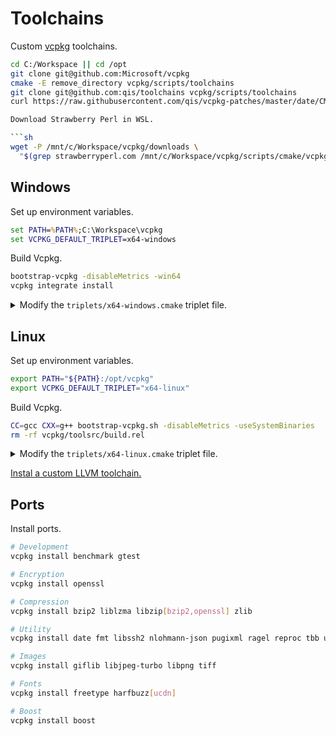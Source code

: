 # Toolchains
Custom [vcpkg](https://github.com/Microsoft/vcpkg) toolchains.

```sh
cd C:/Workspace || cd /opt
git clone git@github.com:Microsoft/vcpkg
cmake -E remove_directory vcpkg/scripts/toolchains
git clone git@github.com:qis/toolchains vcpkg/scripts/toolchains
curl https://raw.githubusercontent.com/qis/vcpkg-patches/master/date/CMakeLists.txt -o vcpkg/ports/date/CMakeLists.txt

Download Strawberry Perl in WSL.

```sh
wget -P /mnt/c/Workspace/vcpkg/downloads \
  "$(grep strawberryperl.com /mnt/c/Workspace/vcpkg/scripts/cmake/vcpkg_find_acquire_program.cmake | cut -d\" -f2)"
```

## Windows
Set up environment variables.

```cmd
set PATH=%PATH%;C:\Workspace\vcpkg
set VCPKG_DEFAULT_TRIPLET=x64-windows
```

Build Vcpkg.

```cmd
bootstrap-vcpkg -disableMetrics -win64
vcpkg integrate install
```

<details>
<summary>Modify the <code>triplets/x64-windows.cmake</code> triplet file.</summary>
Example for targeting specific CPUs and disabling exceptions and RTTI.

```cmake
set(VCPKG_TARGET_ARCHITECTURE x64)
set(VCPKG_CRT_LINKAGE dynamic)
set(VCPKG_LIBRARY_LINKAGE static)

set(VCPKG_C_FLAGS "/arch:AVX2 /favor:INTEL64")
set(VCPKG_CXX_FLAGS "/arch:AVX2 /favor:INTEL64 /EHs-c- /GR- /D_HAS_EXCEPTIONS=0")

if(PORT STREQUAL "ragel")
  set(VCPKG_C_FLAGS "/arch:AVX2 /favor:INTEL64")
  set(VCPKG_CXX_FLAGS "/arch:AVX2 /favor:INTEL64")
endif()

if(PORT STREQUAL "fmt")
  set(VCPKG_CXX_FLAGS "${VCPKG_CXX_FLAGS} /DFMT_EXCEPTIONS=0")
endif()

if(PORT STREQUAL "harfbuzz")
  set(VCPKG_C_FLAGS "${VCPKG_C_FLAGS} /DHB_NO_MT=1")
  set(VCPKG_CXX_FLAGS "${VCPKG_CXX_FLAGS} /DHB_NO_MT=1")
endif()

if(PORT STREQUAL "pugixml")
  set(VCPKG_CXX_FLAGS "${VCPKG_CXX_FLAGS} /DPUGIXML_NO_EXCEPTIONS=1")
endif()
```

NOTE: Use [/d2FH4](https://devblogs.microsoft.com/cppblog/making-cpp-exception-handling-smaller-x64/)
for faster exception handling.
</details>

## Linux
Set up environment variables.

```sh
export PATH="${PATH}:/opt/vcpkg"
export VCPKG_DEFAULT_TRIPLET="x64-linux"
```

Build Vcpkg.

```sh
CC=gcc CXX=g++ bootstrap-vcpkg.sh -disableMetrics -useSystemBinaries
rm -rf vcpkg/toolsrc/build.rel
```

<details>
<summary>Modify the <code>triplets/x64-linux.cmake</code> triplet file.</summary>
Example for targeting specific CPUs and disabling exceptions and RTTI.

```cmake
set(VCPKG_TARGET_ARCHITECTURE x64)
set(VCPKG_CRT_LINKAGE dynamic)
set(VCPKG_LIBRARY_LINKAGE static)

set(VCPKG_C_FLAGS "-march=broadwell -mavx2")
set(VCPKG_CXX_FLAGS "-march=broadwell -mavx2")

set(VCPKG_CMAKE_SYSTEM_NAME Linux)
```
</details>

[Instal a custom LLVM toolchain.](llvm/linux.md)

## Ports
Install ports.

```sh
# Development
vcpkg install benchmark gtest

# Encryption
vcpkg install openssl

# Compression
vcpkg install bzip2 liblzma libzip[bzip2,openssl] zlib

# Utility
vcpkg install date fmt libssh2 nlohmann-json pugixml ragel reproc tbb utf8proc

# Images
vcpkg install giflib libjpeg-turbo libpng tiff

# Fonts
vcpkg install freetype harfbuzz[ucdn]

# Boost
vcpkg install boost
```

<!--
### Windows
```cmd
git clone git@github.com:xnetsystems/backward vcpkg/ports/backward && ^
git clone git@github.com:xnetsystems/bcrypt vcpkg/ports/bcrypt && ^
git clone git@github.com:xnetsystems/compat vcpkg/ports/compat && ^
git clone git@github.com:xnetsystems/ice vcpkg/ports/ice && ^
git clone git@github.com:xnetsystems/pdf vcpkg/ports/pdf && ^
git clone git@github.com:xnetsystems/sql vcpkg/ports/sql && ^
git clone git:libraries/http vcpkg/ports/http

vcpkg install benchmark gtest ^
  openssl bzip2 liblzma libzip[bzip2,openssl] zlib ^
  date fmt libssh2 nlohmann-json pugixml ragel reproc tbb utf8proc ^
  giflib libjpeg-turbo libpng tiff ^
  freetype harfbuzz[ucdn] ^
  bcrypt ice pdf sql http ^
  boost
```

### Linux
```sh
git clone git@github.com:xnetsystems/backward vcpkg/ports/backward && \
git clone git@github.com:xnetsystems/bcrypt vcpkg/ports/bcrypt && \
git clone git@github.com:xnetsystems/compat vcpkg/ports/compat && \
git clone git@github.com:xnetsystems/ice vcpkg/ports/ice && \
git clone git@github.com:xnetsystems/pdf vcpkg/ports/pdf && \
git clone git@github.com:xnetsystems/sql vcpkg/ports/sql && \
git clone git:libraries/http vcpkg/ports/http

vcpkg install benchmark gtest \
  openssl bzip2 liblzma libzip[bzip2,openssl] zlib \
  date fmt libssh2 nlohmann-json pugixml ragel reproc tbb utf8proc \
  giflib libjpeg-turbo libpng tiff \
  freetype harfbuzz[ucdn] \
  bcrypt ice pdf sql http \
  boost
```

## Usage
CMake 3.14.0 snippets for all libraries.

<details>
<summary>benchmark</summary>

```cmake
find_package(benchmark CONFIG REQUIRED)
target_link_libraries(${PROJECT_NAME} PUBLIC benchmark::benchmark)

# int main(int argc, char* argv[]) {
#   benchmark::Initialize(&argc, argv);
#   if (benchmark::ReportUnrecognizedArguments(argc, argv)) {
#     return EXIT_FAILURE;
#   }
#   benchmark::RunSpecifiedBenchmarks();
# }
```

</details>

<details>
<summary>gtest</summary>

```cmake
enable_testing()
find_package(GTest MODULE REQUIRED)
target_link_libraries(${PROJECT_NAME} PUBLIC GTest::GTest)

# Discover tests dynamically.
gtest_discover_tests(${PROJECT_NAME} WORKING_DIRECTORY ${CMAKE_CURRENT_SOURCE_DIR})

# Parse sources for tests (required for VS integration).
gtest_add_tests(TARGET ${PROJECT_NAME} SOURCES ${sources} WORKING_DIRECTORY ${CMAKE_CURRENT_SOURCE_DIR})

# int main(int argc, char* argv[]) {
#   testing::InitGoogleTest(&argc, argv);
#   return RUN_ALL_TESTS();
# }
```

</details>

<details>
<summary>openssl</summary>

```cmake
if(WIN32)
  target_link_libraries(${PROJECT_NAME} PUBLIC ws2_32)
endif()

#find_package(OpenSSL REQUIRED)
#target_link_libraries(${PROJECT_NAME} PUBLIC OpenSSL::Crypto OpenSSL::SSL)

find_path(OPENSSL_INCLUDE_DIR openssl/crypto.h
  PATHS ${_VCPKG_ROOT_DIR}/installed/${VCPKG_TARGET_TRIPLET}/include NO_DEFAULT_PATH)
find_library(OPENSSL_CRYPTO_LIBRARY_DEBUG NAMES crypto libeay32
  PATHS ${_VCPKG_ROOT_DIR}/installed/${VCPKG_TARGET_TRIPLET}/debug/lib NO_DEFAULT_PATH)
find_library(OPENSSL_CRYPTO_LIBRARY_RELEASE NAMES crypto libeay32
  PATHS ${_VCPKG_ROOT_DIR}/installed/${VCPKG_TARGET_TRIPLET}/lib NO_DEFAULT_PATH)
find_library(OPENSSL_SSL_LIBRARY_DEBUG NAMES ssl ssleay32
  PATHS ${_VCPKG_ROOT_DIR}/installed/${VCPKG_TARGET_TRIPLET}/debug/lib NO_DEFAULT_PATH)
find_library(OPENSSL_SSL_LIBRARY_RELEASE NAMES ssl ssleay32
  PATHS ${_VCPKG_ROOT_DIR}/installed/${VCPKG_TARGET_TRIPLET}/lib NO_DEFAULT_PATH)
if(NOT OPENSSL_INCLUDE_DIR OR
   NOT OPENSSL_CRYPTO_LIBRARY_DEBUG OR NOT OPENSSL_CRYPTO_LIBRARY_RELEASE OR
   NOT OPENSSL_SSL_LIBRARY_DEBUG OR NOT OPENSSL_SSL_LIBRARY_RELEASE)
  message(FATAL_ERROR "Could not find library: openssl")
endif()
target_include_directories(${PROJECT_NAME} PUBLIC ${OPENSSL_INCLUDE_DIR})
target_link_libraries(${PROJECT_NAME} PUBLIC
  debug ${OPENSSL_CRYPTO_LIBRARY_DEBUG} debug ${OPENSSL_SSL_LIBRARY_DEBUG}
  optimized ${OPENSSL_CRYPTO_LIBRARY_RELEASE} optimized ${OPENSSL_SSL_LIBRARY_RELEASE}
  general $<$<PLATFORM_ID:Linux>:dl>)
```

</details>

<details>
<summary>bzip2</summary>

```cmake
find_package(BZip2 REQUIRED)
target_link_libraries(${PROJECT_NAME} PUBLIC BZip2::BZip2)
```

</details>

<details>
<summary>liblzma</summary>

```cmake
#find_package(LibLZMA REQUIRED)
#target_link_libraries(${PROJECT_NAME} PUBLIC LibLZMA::LibLZMA)

find_path(LZMA_INCLUDE_DIR lzma.h
  PATHS ${_VCPKG_ROOT_DIR}/installed/${VCPKG_TARGET_TRIPLET}/include NO_DEFAULT_PATH)
find_library(LZMA_LIBRARY_DEBUG NAMES lzma
  PATHS ${_VCPKG_ROOT_DIR}/installed/${VCPKG_TARGET_TRIPLET}/debug/lib NO_DEFAULT_PATH)
find_library(LZMA_LIBRARY_RELEASE NAMES lzma
  PATHS ${_VCPKG_ROOT_DIR}/installed/${VCPKG_TARGET_TRIPLET}/lib NO_DEFAULT_PATH)
if(NOT LZMA_INCLUDE_DIR OR NOT LZMA_LIBRARY_DEBUG OR NOT LZMA_LIBRARY_RELEASE)
  message(FATAL_ERROR "Could not find library: liblzma")
endif()
target_include_directories(${PROJECT_NAME} PUBLIC ${LZMA_INCLUDE_DIR})
target_link_libraries(${PROJECT_NAME} PUBLIC debug ${LZMA_LIBRARY_DEBUG} optimized ${LZMA_LIBRARY_RELEASE})
```

</details>

<details>
<summary>libzip[bzip2,openssl]</summary>

```cmake
find_package(BZip2 REQUIRED)
target_link_libraries(${PROJECT_NAME} PUBLIC BZip2::BZip2)

#find_package(OpenSSL REQUIRED)
#target_link_libraries(${PROJECT_NAME} PUBLIC OpenSSL::Crypto)

find_path(OPENSSL_INCLUDE_DIR openssl/crypto.h
  PATHS ${_VCPKG_ROOT_DIR}/installed/${VCPKG_TARGET_TRIPLET}/include NO_DEFAULT_PATH)
find_library(OPENSSL_CRYPTO_LIBRARY_DEBUG NAMES crypto libeay32
  PATHS ${_VCPKG_ROOT_DIR}/installed/${VCPKG_TARGET_TRIPLET}/debug/lib NO_DEFAULT_PATH)
find_library(OPENSSL_CRYPTO_LIBRARY_RELEASE NAMES crypto libeay32
  PATHS ${_VCPKG_ROOT_DIR}/installed/${VCPKG_TARGET_TRIPLET}/lib NO_DEFAULT_PATH)
if(NOT OPENSSL_INCLUDE_DIR OR NOT OPENSSL_CRYPTO_LIBRARY_DEBUG OR NOT OPENSSL_CRYPTO_LIBRARY_RELEASE)
  message(FATAL_ERROR "Could not find library: openssl")
endif()
target_include_directories(${PROJECT_NAME} PUBLIC ${OPENSSL_INCLUDE_DIR})
target_link_libraries(${PROJECT_NAME} PUBLIC
  debug ${OPENSSL_CRYPTO_LIBRARY_DEBUG}
  optimized ${OPENSSL_CRYPTO_LIBRARY_RELEASE}
  general $<$<PLATFORM_ID:Linux>:dl>)

find_path(ZIP_INCLUDE_DIR zip.h
  PATHS ${_VCPKG_ROOT_DIR}/installed/${VCPKG_TARGET_TRIPLET}/include NO_DEFAULT_PATH)
find_library(ZIP_LIBRARY_DEBUG NAMES zip
  PATHS ${_VCPKG_ROOT_DIR}/installed/${VCPKG_TARGET_TRIPLET}/debug/lib NO_DEFAULT_PATH)
find_library(ZIP_LIBRARY_RELEASE NAMES zip
  PATHS ${_VCPKG_ROOT_DIR}/installed/${VCPKG_TARGET_TRIPLET}/lib NO_DEFAULT_PATH)
if(NOT ZIP_INCLUDE_DIR OR NOT ZIP_LIBRARY_DEBUG OR NOT ZIP_LIBRARY_RELEASE)
  message(FATAL_ERROR "Could not find library: libzip")
endif()
target_include_directories(${PROJECT_NAME} PUBLIC ${ZIP_INCLUDE_DIR})
target_link_libraries(${PROJECT_NAME} PUBLIC debug ${ZIP_LIBRARY_DEBUG} optimized ${ZIP_LIBRARY_RELEASE})

find_package(ZLIB REQUIRED)
target_link_libraries(${PROJECT_NAME} PUBLIC ZLIB::ZLIB)
```

</details>

<details>
<summary>zlib</summary>

```cmake
find_package(ZLIB REQUIRED)
target_link_libraries(${PROJECT_NAME} PUBLIC ZLIB::ZLIB)
```

</details>

<details>
<summary>cpr</summary>

```cmake
if(WIN32)
  target_link_libraries(${PROJECT_NAME} PUBLIC ws2_32)
endif()

#find_package(OpenSSL REQUIRED)
#target_link_libraries(${PROJECT_NAME} PUBLIC OpenSSL::SSL OpenSSL::Crypto)

find_path(OPENSSL_INCLUDE_DIR openssl/crypto.h
  PATHS ${_VCPKG_ROOT_DIR}/installed/${VCPKG_TARGET_TRIPLET}/include NO_DEFAULT_PATH)
find_library(OPENSSL_CRYPTO_LIBRARY_DEBUG NAMES crypto libeay32
  PATHS ${_VCPKG_ROOT_DIR}/installed/${VCPKG_TARGET_TRIPLET}/debug/lib NO_DEFAULT_PATH)
find_library(OPENSSL_CRYPTO_LIBRARY_RELEASE NAMES crypto libeay32
  PATHS ${_VCPKG_ROOT_DIR}/installed/${VCPKG_TARGET_TRIPLET}/lib NO_DEFAULT_PATH)
find_library(OPENSSL_SSL_LIBRARY_DEBUG NAMES ssl ssleay32
  PATHS ${_VCPKG_ROOT_DIR}/installed/${VCPKG_TARGET_TRIPLET}/debug/lib NO_DEFAULT_PATH)
find_library(OPENSSL_SSL_LIBRARY_RELEASE NAMES ssl ssleay32
  PATHS ${_VCPKG_ROOT_DIR}/installed/${VCPKG_TARGET_TRIPLET}/lib NO_DEFAULT_PATH)
if(NOT OPENSSL_INCLUDE_DIR OR
   NOT OPENSSL_CRYPTO_LIBRARY_DEBUG OR NOT OPENSSL_CRYPTO_LIBRARY_RELEASE OR
   NOT OPENSSL_SSL_LIBRARY_DEBUG OR NOT OPENSSL_SSL_LIBRARY_RELEASE)
  message(FATAL_ERROR "Could not find library: openssl")
endif()
target_include_directories(${PROJECT_NAME} PUBLIC ${OPENSSL_INCLUDE_DIR})
target_link_libraries(${PROJECT_NAME} PUBLIC
  debug ${OPENSSL_CRYPTO_LIBRARY_DEBUG} debug ${OPENSSL_SSL_LIBRARY_DEBUG}
  optimized ${OPENSSL_CRYPTO_LIBRARY_RELEASE} optimized ${OPENSSL_SSL_LIBRARY_RELEASE}
  general $<$<PLATFORM_ID:Linux>:dl>)

#find_package(CURL REQUIRED)
#target_link_libraries(${PROJECT_NAME} PUBLIC CURL::libcurl)

find_path(CURL_INCLUDE_DIR curl/curl.h
  PATHS ${_VCPKG_ROOT_DIR}/installed/${VCPKG_TARGET_TRIPLET}/include NO_DEFAULT_PATH)
find_library(CURL_LIBRARY_DEBUG NAMES curl curl-d libcurl libcurl-d
  PATHS ${_VCPKG_ROOT_DIR}/installed/${VCPKG_TARGET_TRIPLET}/debug/lib NO_DEFAULT_PATH)
find_library(CURL_LIBRARY_RELEASE NAMES curl libcurl
  PATHS ${_VCPKG_ROOT_DIR}/installed/${VCPKG_TARGET_TRIPLET}/lib NO_DEFAULT_PATH)
if(NOT CURL_INCLUDE_DIR OR NOT CURL_LIBRARY_DEBUG OR NOT CURL_LIBRARY_RELEASE)
  message(FATAL_ERROR "Could not find library: curl")
endif()
target_include_directories(${PROJECT_NAME} PUBLIC ${CURL_INCLUDE_DIR})
target_link_libraries(${PROJECT_NAME} PUBLIC debug ${CURL_LIBRARY_DEBUG} optimized ${CURL_LIBRARY_RELEASE})

find_path(CPR_INCLUDE_DIR cpr/cpr.h
  PATHS ${_VCPKG_ROOT_DIR}/installed/${VCPKG_TARGET_TRIPLET}/include NO_DEFAULT_PATH)
find_library(CPR_LIBRARY_DEBUG NAMES cpr
  PATHS ${_VCPKG_ROOT_DIR}/installed/${VCPKG_TARGET_TRIPLET}/debug/lib NO_DEFAULT_PATH)
find_library(CPR_LIBRARY_RELEASE NAMES cpr
  PATHS ${_VCPKG_ROOT_DIR}/installed/${VCPKG_TARGET_TRIPLET}/lib NO_DEFAULT_PATH)
if(NOT CPR_INCLUDE_DIR OR NOT CPR_LIBRARY_DEBUG OR NOT CPR_LIBRARY_RELEASE)
  message(FATAL_ERROR "Could not find library: cpr")
endif()
target_include_directories(${PROJECT_NAME} PUBLIC ${CPR_INCLUDE_DIR})
target_link_libraries(${PROJECT_NAME} PUBLIC debug ${CPR_LIBRARY_DEBUG} optimized ${CPR_LIBRARY_RELEASE})

find_package(ZLIB REQUIRED)
target_link_libraries(${PROJECT_NAME} PUBLIC ZLIB::ZLIB)
```

</details>

<details>
<summary>curl[core,openssl]</summary>

```cmake
#find_package(OpenSSL REQUIRED)
#target_link_libraries(${PROJECT_NAME} PUBLIC OpenSSL::SSL OpenSSL::Crypto)

find_path(OPENSSL_INCLUDE_DIR openssl/ssl.h
  PATHS ${_VCPKG_ROOT_DIR}/installed/${VCPKG_TARGET_TRIPLET}/include NO_DEFAULT_PATH)
find_library(OPENSSL_CRYPTO_LIBRARY_DEBUG NAMES crypto libeay32
  PATHS ${_VCPKG_ROOT_DIR}/installed/${VCPKG_TARGET_TRIPLET}/debug/lib NO_DEFAULT_PATH)
find_library(OPENSSL_CRYPTO_LIBRARY_RELEASE NAMES crypto libeay32
  PATHS ${_VCPKG_ROOT_DIR}/installed/${VCPKG_TARGET_TRIPLET}/lib NO_DEFAULT_PATH)
find_library(OPENSSL_SSL_LIBRARY_DEBUG NAMES ssl ssleay32
  PATHS ${_VCPKG_ROOT_DIR}/installed/${VCPKG_TARGET_TRIPLET}/debug/lib NO_DEFAULT_PATH)
find_library(OPENSSL_SSL_LIBRARY_RELEASE NAMES ssl ssleay32
  PATHS ${_VCPKG_ROOT_DIR}/installed/${VCPKG_TARGET_TRIPLET}/lib NO_DEFAULT_PATH)
if(NOT OPENSSL_INCLUDE_DIR OR
   NOT OPENSSL_CRYPTO_LIBRARY_DEBUG OR NOT OPENSSL_CRYPTO_LIBRARY_RELEASE OR
   NOT OPENSSL_SSL_LIBRARY_DEBUG OR NOT OPENSSL_SSL_LIBRARY_RELEASE)
  message(FATAL_ERROR "Could not find library: openssl")
endif()
target_include_directories(${PROJECT_NAME} PUBLIC ${OPENSSL_INCLUDE_DIR})
target_link_libraries(${PROJECT_NAME} PUBLIC
  debug ${OPENSSL_CRYPTO_LIBRARY_DEBUG} debug ${OPENSSL_SSL_LIBRARY_DEBUG}
  optimized ${OPENSSL_CRYPTO_LIBRARY_RELEASE} optimized ${OPENSSL_SSL_LIBRARY_RELEASE}
  general $<$<PLATFORM_ID:Linux>:dl>)

#find_package(CURL REQUIRED)
#target_link_libraries(${PROJECT_NAME} PUBLIC CURL::libcurl)

find_path(CURL_INCLUDE_DIR curl/curl.h
  PATHS ${_VCPKG_ROOT_DIR}/installed/${VCPKG_TARGET_TRIPLET}/include NO_DEFAULT_PATH)
find_library(CURL_LIBRARY_DEBUG NAMES curl curl-d libcurl libcurl-d
  PATHS ${_VCPKG_ROOT_DIR}/installed/${VCPKG_TARGET_TRIPLET}/debug/lib NO_DEFAULT_PATH)
find_library(CURL_LIBRARY_RELEASE NAMES curl libcurl
  PATHS ${_VCPKG_ROOT_DIR}/installed/${VCPKG_TARGET_TRIPLET}/lib NO_DEFAULT_PATH)
if(NOT CURL_INCLUDE_DIR OR NOT CURL_LIBRARY_DEBUG OR NOT CURL_LIBRARY_RELEASE)
  message(FATAL_ERROR "Could not find library: curl")
endif()
target_include_directories(${PROJECT_NAME} PUBLIC ${CURL_INCLUDE_DIR})
target_link_libraries(${PROJECT_NAME} PUBLIC debug ${CURL_LIBRARY_DEBUG} optimized ${CURL_LIBRARY_RELEASE})

find_package(ZLIB REQUIRED)
target_link_libraries(${PROJECT_NAME} PUBLIC ZLIB::ZLIB)
```

</details>

<details>
<summary>fmt</summary>

```cmake
find_package(fmt CONFIG REQUIRED)
target_link_libraries(${PROJECT_NAME} PUBLIC fmt::fmt)
```

</details>

<details>
<summary>nlohmann-json</summary>

```cmake
find_package(nlohmann_json CONFIG REQUIRED)
target_link_libraries(${PROJECT_NAME} PUBLIC nlohmann_json::nlohmann_json)
```

</details>

<details>
<summary>ragel</summary>

```cmake
find_program(RAGEL NAMES ragel DOC "Ragel executable.")
if(NOT RAGEL)
  message(FATAL_ERROR "Could not find program: ragel")
endif()

find_program(CLANG_FORMAT NAMES clang-format DOC "Clang-Format executable." HINTS "$ENV{ProgramFiles\(x86\)}")
if(NOT CLANG_FORMAT)
  message(FATAL_ERROR "Could not find program: clang-format")
endif()

add_custom_command(
  OUTPUT ${CMAKE_CURRENT_BINARY_DIR}/src/main.hpp
  MAIN_DEPENDENCY ${CMAKE_CURRENT_SOURCE_DIR}/src/main.hpp.rl
  COMMAND ${RAGEL} -C -o "${CMAKE_CURRENT_BINARY_DIR}/src/main.hpp" "${CMAKE_CURRENT_SOURCE_DIR}/src/main.hpp.rl"
  COMMAND ${CLANG_FORMAT} -i "${CMAKE_CURRENT_BINARY_DIR}/src/main.hpp")

target_sources(${PROJECT_NAME} PRIVATE ${CMAKE_CURRENT_BINARY_DIR}/src/main.hpp)
```

</details>

<details>
<summary>utf8proc</summary>

```cmake
find_path(UTF8PROC_INCLUDE_DIR utf8proc.h
  PATHS ${_VCPKG_ROOT_DIR}/installed/${VCPKG_TARGET_TRIPLET}/include NO_DEFAULT_PATH)
find_library(UTF8PROC_LIBRARY_DEBUG NAMES utf8proc
  PATHS ${_VCPKG_ROOT_DIR}/installed/${VCPKG_TARGET_TRIPLET}/debug/lib NO_DEFAULT_PATH)
find_library(UTF8PROC_LIBRARY_RELEASE NAMES utf8proc
  PATHS ${_VCPKG_ROOT_DIR}/installed/${VCPKG_TARGET_TRIPLET}/lib NO_DEFAULT_PATH)
if(NOT UTF8PROC_INCLUDE_DIR OR NOT UTF8PROC_LIBRARY_DEBUG OR NOT UTF8PROC_LIBRARY_RELEASE)
  message(FATAL_ERROR "Could not find library: utf8proc")
endif()
target_include_directories(${PROJECT_NAME} PUBLIC ${UTF8PROC_INCLUDE_DIR})
target_link_libraries(${PROJECT_NAME} PUBLIC debug ${UTF8PROC_LIBRARY_DEBUG} optimized ${UTF8PROC_LIBRARY_RELEASE})
```

</details>

<details>
<summary>giflib</summary>

```cmake
#find_package(GIF REQUIRED)
#target_link_libraries(${PROJECT_NAME} PUBLIC GIF::GIF)

find_path(GIF_INCLUDE_DIR gif_lib.h
  PATHS ${_VCPKG_ROOT_DIR}/installed/${VCPKG_TARGET_TRIPLET}/include NO_DEFAULT_PATH)
find_library(GIF_LIBRARY_DEBUG NAMES gif
  PATHS ${_VCPKG_ROOT_DIR}/installed/${VCPKG_TARGET_TRIPLET}/debug/lib NO_DEFAULT_PATH)
find_library(GIF_LIBRARY_RELEASE NAMES gif
  PATHS ${_VCPKG_ROOT_DIR}/installed/${VCPKG_TARGET_TRIPLET}/lib NO_DEFAULT_PATH)
if(NOT GIF_INCLUDE_DIR OR NOT GIF_LIBRARY_DEBUG OR NOT GIF_LIBRARY_RELEASE)
  message(FATAL_ERROR "Could not find library: giflib")
endif()
target_include_directories(${PROJECT_NAME} PUBLIC ${GIF_INCLUDE_DIR})
target_link_libraries(${PROJECT_NAME} PUBLIC debug ${GIF_LIBRARY_DEBUG} optimized ${GIF_LIBRARY_RELEASE})
```

</details>

<details>
<summary>libjpeg-turbo</summary>

<br/>

Interface: `jpeg`

```cmake
find_package(JPEG REQUIRED)
target_link_libraries(${PROJECT_NAME} PUBLIC JPEG::JPEG)
```

Interface: `jpeg-turbo`

```cmake
find_path(TURBOJPEG_INCLUDE_DIR turbojpeg.h
  PATHS ${_VCPKG_ROOT_DIR}/installed/${VCPKG_TARGET_TRIPLET}/include NO_DEFAULT_PATH)
find_library(TURBOJPEG_LIBRARY_DEBUG NAMES turbojpeg turbojpegd
  PATHS ${_VCPKG_ROOT_DIR}/installed/${VCPKG_TARGET_TRIPLET}/debug/lib NO_DEFAULT_PATH)
find_library(TURBOJPEG_LIBRARY_RELEASE NAMES turbojpeg
  PATHS ${_VCPKG_ROOT_DIR}/installed/${VCPKG_TARGET_TRIPLET}/lib NO_DEFAULT_PATH)
if(NOT TURBOJPEG_INCLUDE_DIR OR NOT TURBOJPEG_LIBRARY_DEBUG OR NOT TURBOJPEG_LIBRARY_RELEASE)
  message(FATAL_ERROR "Could not find library: libjpeg-turbo")
endif()
target_include_directories(${PROJECT_NAME} PUBLIC ${TURBOJPEG_INCLUDE_DIR})
target_link_libraries(${PROJECT_NAME} PUBLIC debug ${TURBOJPEG_LIBRARY_DEBUG} optimized ${TURBOJPEG_LIBRARY_RELEASE})
```

</details>

<details>
<summary>libpng</summary>

```cmake
find_package(PNG REQUIRED)
target_link_libraries(${PROJECT_NAME} PUBLIC PNG::PNG)

find_package(ZLIB REQUIRED)
target_link_libraries(${PROJECT_NAME} PUBLIC ZLIB::ZLIB)
```

</details>

<details>
<summary>tiff</summary>

```cmake
#find_package(LibLZMA REQUIRED)
#target_link_libraries(${PROJECT_NAME} PUBLIC LibLZMA::LibLZMA)

find_path(LZMA_INCLUDE_DIR lzma.h
  PATHS ${_VCPKG_ROOT_DIR}/installed/${VCPKG_TARGET_TRIPLET}/include NO_DEFAULT_PATH)
find_library(LZMA_LIBRARY_DEBUG NAMES lzma
  PATHS ${_VCPKG_ROOT_DIR}/installed/${VCPKG_TARGET_TRIPLET}/debug/lib NO_DEFAULT_PATH)
find_library(LZMA_LIBRARY_RELEASE NAMES lzma
  PATHS ${_VCPKG_ROOT_DIR}/installed/${VCPKG_TARGET_TRIPLET}/lib NO_DEFAULT_PATH)
if(NOT LZMA_INCLUDE_DIR OR NOT LZMA_LIBRARY_DEBUG OR NOT LZMA_LIBRARY_RELEASE)
  message(FATAL_ERROR "Could not find library: liblzma")
endif()
target_include_directories(${PROJECT_NAME} PUBLIC ${LZMA_INCLUDE_DIR})
target_link_libraries(${PROJECT_NAME} PUBLIC debug ${LZMA_LIBRARY_DEBUG} optimized ${LZMA_LIBRARY_RELEASE})

find_package(JPEG REQUIRED)
target_link_libraries(${PROJECT_NAME} PUBLIC JPEG::JPEG)

find_package(TIFF REQUIRED)
target_link_libraries(${PROJECT_NAME} PUBLIC TIFF::TIFF)

find_package(ZLIB REQUIRED)
target_link_libraries(${PROJECT_NAME} PUBLIC ZLIB::ZLIB)
```

</details>

<details>
<summary>angle</summary>

```cmake
if(CMAKE_SYSTEM_NAME STREQUAL "Linux")
  find_package(X11 REQUIRED)
  target_link_libraries(${PROJECT_NAME} PUBLIC X11::X11 dl)
endif()

find_package(unofficial-angle CONFIG REQUIRED)
target_link_libraries(${PROJECT_NAME} PUBLIC unofficial::angle::libEGL unofficial::angle::libGLESv2)
```

</details>

<details>
<summary>freetype</summary>

```cmake
find_package(BZip2 REQUIRED)
target_link_libraries(${PROJECT_NAME} PUBLIC BZip2::BZip2)

find_package(Freetype REQUIRED)
target_link_libraries(${PROJECT_NAME} PUBLIC Freetype::Freetype)

find_package(PNG REQUIRED)
target_link_libraries(${PROJECT_NAME} PUBLIC PNG::PNG)

find_package(ZLIB REQUIRED)
target_link_libraries(${PROJECT_NAME} PUBLIC ZLIB::ZLIB)
```

</details>

<details>
<summary>harfbuzz[ucdn]</summary>

```cmake
find_package(BZip2 REQUIRED)
target_link_libraries(${PROJECT_NAME} PUBLIC BZip2::BZip2)

find_package(Freetype REQUIRED)
target_link_libraries(${PROJECT_NAME} PUBLIC Freetype::Freetype)

find_package(harfbuzz CONFIG REQUIRED)
target_link_libraries(${PROJECT_NAME} PUBLIC harfbuzz::harfbuzz)

find_package(PNG REQUIRED)
target_link_libraries(${PROJECT_NAME} PUBLIC PNG::PNG)

find_package(ZLIB REQUIRED)
target_link_libraries(${PROJECT_NAME} PUBLIC ZLIB::ZLIB)
```

</details>

<details>
<summary>podofo</summary>

```cmake
if(NOT WIN32)
  #find_package(OpenSSL REQUIRED)
  #target_link_libraries(${PROJECT_NAME} PUBLIC OpenSSL::Crypto)

  find_path(OPENSSL_INCLUDE_DIR openssl/crypto.h
    PATHS ${_VCPKG_ROOT_DIR}/installed/${VCPKG_TARGET_TRIPLET}/include NO_DEFAULT_PATH)
  find_library(OPENSSL_CRYPTO_LIBRARY_DEBUG NAMES crypto libeay32
    PATHS ${_VCPKG_ROOT_DIR}/installed/${VCPKG_TARGET_TRIPLET}/debug/lib NO_DEFAULT_PATH)
  find_library(OPENSSL_CRYPTO_LIBRARY_RELEASE NAMES crypto libeay32
    PATHS ${_VCPKG_ROOT_DIR}/installed/${VCPKG_TARGET_TRIPLET}/lib NO_DEFAULT_PATH)
  if(NOT OPENSSL_INCLUDE_DIR OR NOT OPENSSL_CRYPTO_LIBRARY_DEBUG OR NOT OPENSSL_CRYPTO_LIBRARY_RELEASE)
    message(FATAL_ERROR "Could not find library: openssl")
  endif()
  target_include_directories(${PROJECT_NAME} PUBLIC ${OPENSSL_INCLUDE_DIR})
  target_link_libraries(${PROJECT_NAME} PUBLIC
    debug ${OPENSSL_CRYPTO_LIBRARY_DEBUG}
    optimized ${OPENSSL_CRYPTO_LIBRARY_RELEASE}
    general $<$<PLATFORM_ID:Linux>:dl>)
endif()

find_package(BZip2 REQUIRED)
target_link_libraries(${PROJECT_NAME} PUBLIC BZip2::BZip2)

#find_package(LibLZMA REQUIRED)
#target_link_libraries(${PROJECT_NAME} PUBLIC LibLZMA::LibLZMA)

find_path(LZMA_INCLUDE_DIR lzma.h
  PATHS ${_VCPKG_ROOT_DIR}/installed/${VCPKG_TARGET_TRIPLET}/include NO_DEFAULT_PATH)
find_library(LZMA_LIBRARY_DEBUG NAMES lzma
  PATHS ${_VCPKG_ROOT_DIR}/installed/${VCPKG_TARGET_TRIPLET}/debug/lib NO_DEFAULT_PATH)
find_library(LZMA_LIBRARY_RELEASE NAMES lzma
  PATHS ${_VCPKG_ROOT_DIR}/installed/${VCPKG_TARGET_TRIPLET}/lib NO_DEFAULT_PATH)
if(NOT LZMA_INCLUDE_DIR OR NOT LZMA_LIBRARY_DEBUG OR NOT LZMA_LIBRARY_RELEASE)
  message(FATAL_ERROR "Could not find library: liblzma")
endif()
target_include_directories(${PROJECT_NAME} PUBLIC ${LZMA_INCLUDE_DIR})
target_link_libraries(${PROJECT_NAME} PUBLIC debug ${LZMA_LIBRARY_DEBUG} optimized ${LZMA_LIBRARY_RELEASE})

find_package(Freetype REQUIRED)
target_link_libraries(${PROJECT_NAME} PUBLIC Freetype::Freetype)

find_package(JPEG REQUIRED)
target_link_libraries(${PROJECT_NAME} PUBLIC JPEG::JPEG)

find_package(PNG REQUIRED)
target_link_libraries(${PROJECT_NAME} PUBLIC PNG::PNG)

find_package(TIFF REQUIRED)
target_link_libraries(${PROJECT_NAME} PUBLIC TIFF::TIFF)

find_package(ZLIB REQUIRED)
target_link_libraries(${PROJECT_NAME} PUBLIC ZLIB::ZLIB)

find_path(PODOFO_INCLUDE_DIR podofo/podofo.h
  PATHS ${_VCPKG_ROOT_DIR}/installed/${VCPKG_TARGET_TRIPLET}/include NO_DEFAULT_PATH)
find_library(PODOFO_LIBRARY_DEBUG NAMES podofo
  PATHS ${_VCPKG_ROOT_DIR}/installed/${VCPKG_TARGET_TRIPLET}/debug/lib NO_DEFAULT_PATH)
find_library(PODOFO_LIBRARY_RELEASE NAMES podofo
  PATHS ${_VCPKG_ROOT_DIR}/installed/${VCPKG_TARGET_TRIPLET}/lib NO_DEFAULT_PATH)
if(NOT PODOFO_INCLUDE_DIR OR NOT PODOFO_LIBRARY_DEBUG OR NOT PODOFO_LIBRARY_RELEASE)
  message(FATAL_ERROR "Could not find library: podofo")
endif()
target_include_directories(${PROJECT_NAME} PUBLIC ${PODOFO_INCLUDE_DIR})
target_link_libraries(${PROJECT_NAME} PUBLIC debug ${PODOFO_LIBRARY_DEBUG} optimized ${PODOFO_LIBRARY_RELEASE})
```

</details>

## Test
Verify that all ports and usage snippets are working properly using
the [vcpkg-test](https://github.com/qis/vcpkg-test) project.

```sh
git clone git@github.com:qis/vcpkg-test
cd vcpkg-test && make ports test
```
-->
